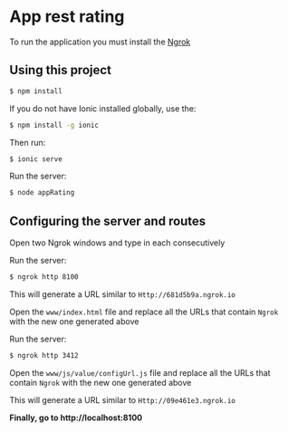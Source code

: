 App rest rating
=====================
 To run the application you must install the [Ngrok](https://ngrok.com)
 ## Using this project
 
 ```bash
$ npm install
```
If you do not have Ionic installed globally, use the:
 ```bash
$ npm install -g ionic
```
 Then run: 
 ```bash
$ ionic serve
```
 Run the server: 
 ```bash
$ node appRating
```
 ## Configuring the server and routes
 
 Open two Ngrok windows and type in each consecutively 
 
 Run the server: 
 ```bash
$ ngrok http 8100
```

This will generate a URL similar to ``Http://681d5b9a.ngrok.io``

Open the ``www/index.html`` file and replace all the URLs that contain  ``Ngrok`` with the new one generated above

Run the server: 
 ```bash
$ ngrok http 3412
```
Open the ``www/js/value/configUrl.js`` file and replace all the URLs that contain  ``Ngrok`` with the new one generated above

This will generate a URL similar to ``Http://09e461e3.ngrok.io``

**Finally, go to http://localhost:8100** 
